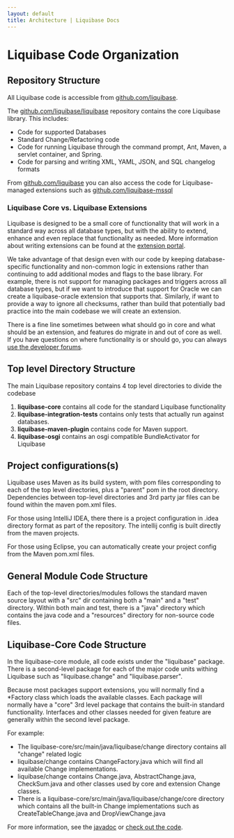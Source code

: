 ```yaml
---
layout: default
title: Architecture | Liquibase Docs
---
```


# Liquibase Code Organization

## Repository Structure

All Liquibase code is accessible from [github.com/liquibase](http://github.com/liquibase).

The [github.com/liquibase/liquibase](http://github.com/liquibase/liquibase) repository contains the core Liquibase library. This includes:

* Code for supported Databases
* Standard Change/Refactoring code
* Code for running Liquibase through the command prompt, Ant, Maven, a servlet container, and Spring.
* Code for parsing and writing XML, YAML, JSON, and SQL changelog formats

From [github.com/liquibase](http://github.com/liquibase) you can also access the code for Liquibase-managed extensions such as [github.com/liquibase-mssql](http://github.com/liquibase/liquibase-mssql)

### Liquibase Core vs. Liquibase Extensions

Liquibase is designed to be a small core of functionality that will work in a standard way across all database types, but with the ability to extend, enhance and even replace that functionality as needed.
More information about writing extensions can be found at the [extension portal](../extensions/index.html).

We take advantage of that design even with our code by keeping database-specific functionality and non-common logic in extensions rather than continuing to add additional modes and flags to the base library.
For example, there is not support for managing packages and triggers across all database types, but if we want to introduce that support for Oracle we can create a liquibase-oracle extension that supports that.
Similarly, if want to provide a way to ignore all checksums, rather than build that potentially bad practice into the main codebase we will create an extension.

There is a fine line sometimes between what should go in core and what should be an extension, and features do migrate in and out of core as well. If you have questions on where functionality is or should go,
you can always [use the developer forums](../community/index.html).

## Top level Directory Structure

The main Liquibase repository contains 4 top level directories to divide the codebase

1. **liquibase-core** contains all code for the standard Liquibase functionality
1. **liquibase-integration-tests** contains only tests that actually run against databases.
1. **liquibase-maven-plugin** contains code for Maven support.
1. **liquibase-osgi** contains an osgi compatible BundleActivator for Liquibase

## Project configurations(s)

Liquibase uses Maven as its build system, with pom files corresponding to each of the top level directories, plus a "parent" pom in the root directory.
Dependencies between top-level directories and 3rd party jar files can be found within the maven pom.xml files.

For those using IntelliJ IDEA, there there is a project configuration in .idea directory format as part of the repository.
The intellij config is built directly from the maven projects.

For those using Eclipse, you can automatically create your project config from the Maven pom.xml files.

## General Module Code Structure

Each of the top-level directories/modules follows the standard maven source layout with a "src" dir containing both a "main" and a "test" directory.
Within both main and test, there is a "java" directory which contains the java code and a "resources" directory for non-source code files.

## Liquibase-Core Code Structure

In the liquibase-core module, all code exists under the "liquibase" package.
There is a second-level package for each of the major code units withing Liquibase such as "liquibase.change" and "liquibase.parser".

Because most packages support extensions, you will normally find a \*Factory class which loads the available classes. Each package will normally have a "core" 3rd level package that contains the built-in standard functionality.
Interfaces and other classes needed for given feature are generally within the second level package.

For example:

* The liquibase-core/src/main/java/liquibase/change directory contains all "change" related logic
* liquibase/change contains ChangeFactory.java which will find all available Change implementations.
* liquibase/change contains Change.java, AbstractChange.java, CheckSum.java and other classes used by core and extension Change classes.
* There is a liquibase-core/src/main/java/liquibase/change/core directory which contains all the built-in Change implementations such as CreateTableChange.java and DropViewChange.java

For more information, see the [javadoc](../javadoc/index.html) or [check out the code](http://github.com/liquibase/liquibase).

